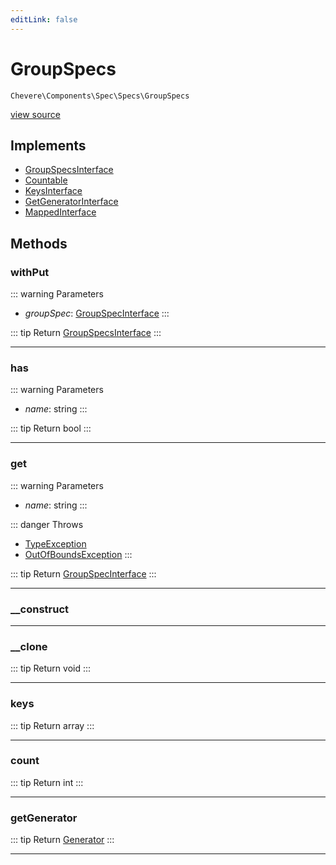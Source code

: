 ```yaml
---
editLink: false
---
```


# GroupSpecs

`Chevere\Components\Spec\Specs\GroupSpecs`

[view source](https://github.com/chevere/chevere/blob/master/src/Chevere/Components/Spec/Specs/GroupSpecs.php)

## Implements

- [GroupSpecsInterface](../../../Interfaces/Spec/Specs/GroupSpecsInterface.md)
- [Countable](https://www.php.net/manual/class.countable)
- [KeysInterface](../../../Interfaces/DataStructure/KeysInterface.md)
- [GetGeneratorInterface](../../../Interfaces/DataStructure/GetGeneratorInterface.md)
- [MappedInterface](../../../Interfaces/DataStructure/MappedInterface.md)

## Methods

### withPut

::: warning Parameters
- *groupSpec*: [GroupSpecInterface](../../../Interfaces/Spec/Specs/GroupSpecInterface.md)
:::

::: tip Return
[GroupSpecsInterface](../../../Interfaces/Spec/Specs/GroupSpecsInterface.md)
:::

---

### has

::: warning Parameters
- *name*: string
:::

::: tip Return
bool
:::

---

### get

::: warning Parameters
- *name*: string
:::

::: danger Throws
- [TypeException](../../../Exceptions/Core/TypeException.md) 
- [OutOfBoundsException](../../../Exceptions/Core/OutOfBoundsException.md) 
:::

::: tip Return
[GroupSpecInterface](../../../Interfaces/Spec/Specs/GroupSpecInterface.md)
:::

---

### __construct

---

### __clone

::: tip Return
void
:::

---

### keys

::: tip Return
array
:::

---

### count

::: tip Return
int
:::

---

### getGenerator

::: tip Return
[Generator](https://www.php.net/manual/class.generator)
:::

---
